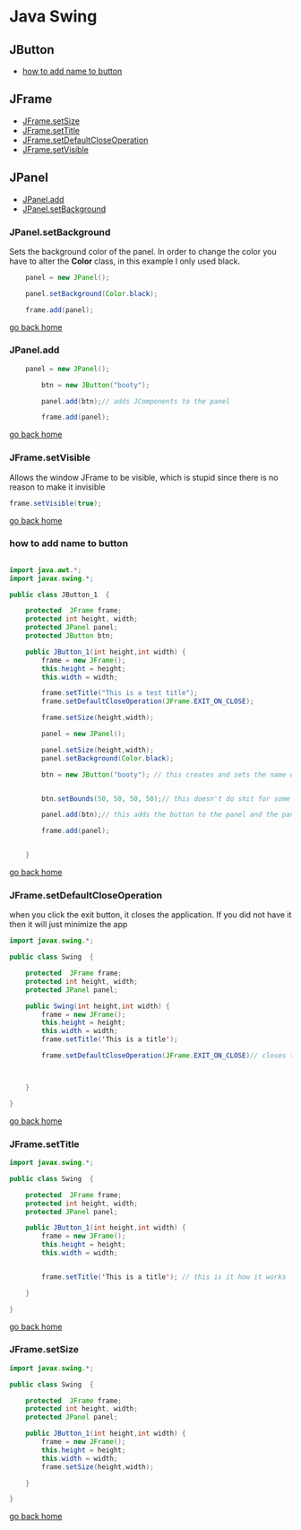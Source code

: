 # Java Swing

## JButton

- [how to add name to button][nameBtn]


## JFrame

- [JFrame.setSize][setSize]
- [JFrame.setTitle][setTitle]
- [JFrame.setDefaultCloseOperation][closeOperation]
- [JFrame.setVisible][setvisible]

## JPanel

- [JPanel.add][panel-add]
- [JPanel.setBackground][panel-background]

[panel-background]:#jpanel.setbackground
[panel-add]:#jpanel.add
[nameBtn]:#how-to-add-name-to-button
[closeOperation]:#jframe.setdefaultcloseoperation
[home]:#java-swing
[setSize]:#jframe.setsize
[setTitle]:#jframe.settitle
[setvisible]:#jframe.setvisible


### JPanel.setBackground

Sets the background color of the panel. In order to change the color you have to
alter the **Color** class, in this example I only used black.

```java
	panel = new JPanel();

	panel.setBackground(Color.black);

	frame.add(panel);
```

[go back home][home]

### JPanel.add

```java
	panel = new JPanel();

		btn = new JButton("booty");

		panel.add(btn);// adds JComponents to the panel

		frame.add(panel);
```

[go back home][home]


### JFrame.setVisible

Allows the window JFrame to be visible, which is stupid since there is no reason
to make it invisible

```java
frame.setVisible(true);
```
[go back home][home]

### how to add name to button

```java

import java.awt.*;
import javax.swing.*;

public class JButton_1  {

	protected  JFrame frame;
	protected int height, width;
	protected JPanel panel;
	protected JButton btn;

	public JButton_1(int height,int width) {
		frame = new JFrame();
		this.height = height;
		this.width = width;

		frame.setTitle("This is a test title");
		frame.setDefaultCloseOperation(JFrame.EXIT_ON_CLOSE);

		frame.setSize(height,width);

		panel = new JPanel();

		panel.setSize(height,width);
		panel.setBackground(Color.black);

		btn = new JButton("booty"); // this creates and sets the name of the button


		btn.setBounds(50, 50, 50, 50);// this doesn't do shit for some reason

		panel.add(btn);// this adds the button to the panel and the panel get attached to the window

		frame.add(panel);


	}
```

[go back home][home]

### JFrame.setDefaultCloseOperation

when you click the exit button, it closes the application. If you did not have it
then it will just minimize the app

```java
import javax.swing.*;

public class Swing  {

	protected  JFrame frame;
	protected int height, width;
	protected JPanel panel;

	public Swing(int height,int width) {
		frame = new JFrame();
		this.height = height;
		this.width = width;
        frame.setTitle('This is a title');

        frame.setDefaultCloseOperation(JFrame.EXIT_ON_CLOSE)// closes the window



	}

}
```
[go back home][home]


### JFrame.setTitle

```java
import javax.swing.*;

public class Swing  {

	protected  JFrame frame;
	protected int height, width;
	protected JPanel panel;

	public JButton_1(int height,int width) {
		frame = new JFrame();
		this.height = height;
		this.width = width;


		frame.setTitle('This is a title'); // this is it how it works

	}

}
```

[go back home][home]

### JFrame.setSize

```java
import javax.swing.*;

public class Swing  {

	protected  JFrame frame;
	protected int height, width;
	protected JPanel panel;

	public JButton_1(int height,int width) {
		frame = new JFrame();
		this.height = height;
		this.width = width;
		frame.setSize(height,width);

	}

}
```

[go back home][home]
